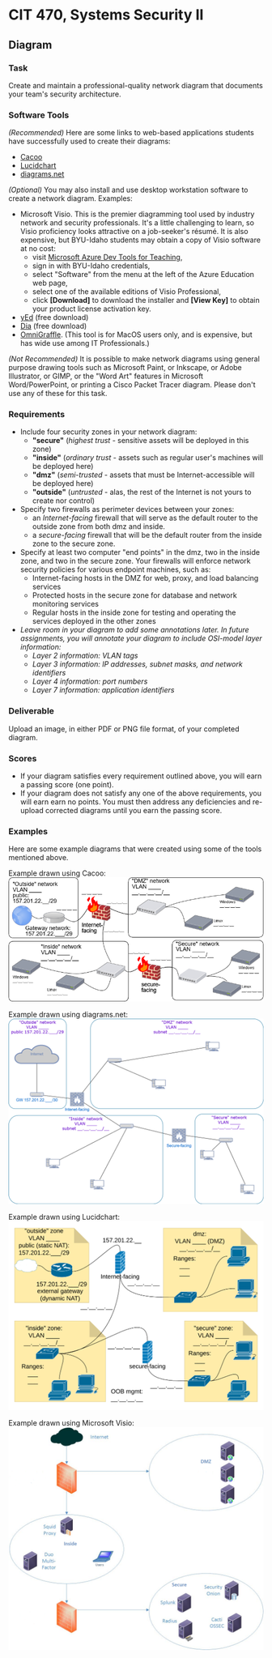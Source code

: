 # CIT 470, Systems Security II
## Diagram

### Task
Create and maintain a professional-quality network diagram that documents your team's security architecture.

### Software Tools
*(Recommended)* Here are some links to web-based applications students have successfully used to create their diagrams:
- [Cacoo](https://cacoo.com/)
- [Lucidchart](https://www.lucidchart.com/pages)
- [diagrams.net](https://app.diagrams.net/)

*(Optional)* You may also install and use desktop workstation software to create a network diagram. Examples:
- Microsoft Visio. This is the premier diagramming tool used by industry network and security professionals.
It's a little challenging to learn, so Visio proficiency looks attractive on a job-seeker's résumé.
It is also expensive, but BYU-Idaho students may obtain a copy of Visio software at no cost:
  - visit [Microsoft Azure Dev Tools for Teaching](https://azureforeducation.microsoft.com/devtools),
  - sign in with BYU-Idaho credentials,
  - select "Software" from the menu at the left of the Azure Education web page,
  - select one of the available editions of Visio Professional,
  - click **[Download]** to download the installer and **[View Key]** to obtain your product license activation key.
- [yEd](https://www.yworks.com/products/yed) (free download)
- [Dia](https://wiki.gnome.org/Apps/Dia) (free download)
- [OmniGraffle](https://www.omnigroup.com/omnigraffle). (This tool is for MacOS users only, and is expensive, but has wide use among IT Professionals.)

*(Not Recommended)* It is possible to make network diagrams using general purpose drawing tools such as
Microsoft Paint, or Inkscape, or Adobe Illustrator, or GIMP, or the "Word Art" features in Microsoft Word/PowerPoint, or printing a Cisco Packet Tracer diagram.
Please don't use any of these for this task.

### Requirements
- Include four security zones in your network diagram:
  - **"secure"** (*highest trust* - sensitive assets will be deployed in this zone)
  - **"inside"** (*ordinary trust* - assets such as regular user's machines will be deployed here)
  - **"dmz"** (*semi-trusted* - assets that must be Internet-accessible will be deployed here)
  - **"outside"** (*untrusted* - alas, the rest of the Internet is not yours to create nor control)
- Specify two firewalls as perimeter devices between your zones:
  - an *Internet-facing* firewall that will serve as the default router to the outside zone from both dmz and inside.
  - a *secure-facing* firewall that will be the default router from the inside zone to the secure zone.
- Specify at least two computer "end points" in the dmz, two in the inside zone, and two in the secure zone.
Your firewalls will enforce network security policies for various endpoint machines, such as:
  - Internet-facing hosts in the DMZ for web, proxy, and load balancing services
  - Protected hosts in the secure zone for database and network monitoring services
  - Regular hosts in the inside zone for testing and operating the services deployed in the other zones
- *Leave room in your diagram to add some annotations later. In future assignments, you will annotate your diagram to include OSI-model layer information:*
  - *Layer 2 information: VLAN tags*
  - *Layer 3 information: IP addresses, subnet masks, and network identifiers*
  - *Layer 4 information: port numbers*
  - *Layer 7 information: application identifiers*

### Deliverable
Upload an image, in either PDF or PNG file format, of your completed diagram.

### Scores
- If your diagram satisfies every requirement outlined above, you will earn a passing score (one point).
- If your diagram does not satisfy any one of the above requirements, you will earn earn no points.
You must then address any deficiencies and re-upload corrected diagrams until you earn the passing score.

### Examples
Here are some example diagrams that were created using some of the tools mentioned above.

Example drawn using Cacoo:
![Cacoo example](CIT470-cacoo-x.png)

Example drawn using diagrams.net:
![diagrams.net example](CIT470-drawio-x.png)

Example drawn using Lucidchart:
![Lucidchart example](CIT470-lucid-x.png)

Example drawn using Microsoft Visio:
![Visio example](CIT470-visio-x.png)
